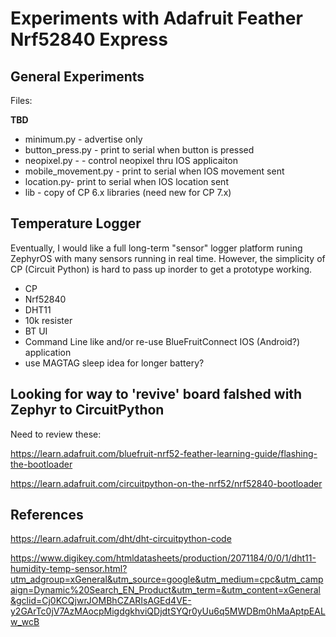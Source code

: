# Experiments with Adafruit Feather Nrf52840 Express

## General Experiments

Files:

<b>TBD</b>
- minimum.py - advertise only
- button_press.py - print to serial when button is pressed
- neopixel.py - - control neopixel thru IOS applicaiton
- mobile_movement.py - print to serial when IOS movement sent
- location.py- print to serial when IOS location sent
- lib - copy of CP 6.x libraries (need new for CP 7.x)


## Temperature Logger

Eventually, I would like a full long-term "sensor" logger platform runing ZephyrOS with many sensors running in real time.  However, the simplicity of CP (Circuit Python) is hard to pass up inorder to get a prototype working.


- CP
- Nrf52840
- DHT11
- 10k resister
- BT UI
- Command Line like and/or re-use BlueFruitConnect IOS (Android?) application
- use MAGTAG sleep idea for longer battery?


## Looking for way to 'revive' board falshed with Zephyr to CircuitPython

Need to review these:

https://learn.adafruit.com/bluefruit-nrf52-feather-learning-guide/flashing-the-bootloader

https://learn.adafruit.com/circuitpython-on-the-nrf52/nrf52840-bootloader


## References

https://learn.adafruit.com/dht/dht-circuitpython-code

https://www.digikey.com/htmldatasheets/production/2071184/0/0/1/dht11-humidity-temp-sensor.html?utm_adgroup=xGeneral&utm_source=google&utm_medium=cpc&utm_campaign=Dynamic%20Search_EN_Product&utm_term=&utm_content=xGeneral&gclid=Cj0KCQjwrJOMBhCZARIsAGEd4VE-y2GArTc0jV7AzMAocpMigdgkhviQDjdtSYQr0yUu6q5MWDBm0hMaAptpEALw_wcB